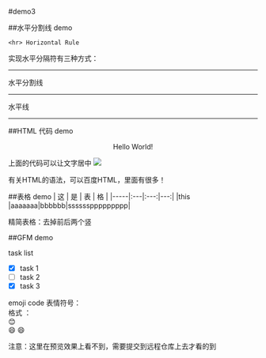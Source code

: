 #demo3  


##水平分割线 demo  

	<hr> Horizontal Rule

实现水平分隔符有三种方式：  

---  
水平分割线  
***  
水平线
___  



##HTML 代码 demo

<p align='center'>Hello World!</p>  
上面的代码可以让文字居中  

<img src="https://imgsa.baidu.com/baike/c0%3Dbaike80%2C5%2C5%2C80%2C26/sign=9974a97c09f79052fb124f6c6d9abcaf/d009b3de9c82d158756f83de800a19d8bd3e42f4.jpg" />  

有关HTML的语法，可以百度HTML，里面有很多！



##表格  demo
|  这    |  是 | 表 | 格  |
|-----|:---|:---:|---:|
|this |aaaaaaa|bbbbbb|ssssssppppppppp|

精简表格：去掉前后两个竖



##GFM demo

task list

- [x] task 1
- [ ] task 2
- [x] task 3

emoji code 表情符号：  
格式  ：  
:blush:  
:smile:
:smile:


注意：这里在预览效果上看不到，需要提交到远程仓库上去才看的到  





